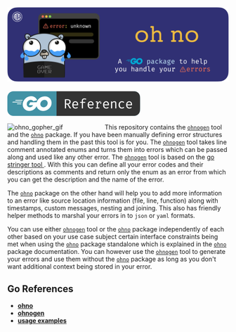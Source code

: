 ![ohno_banner](./assets/ohno_banner.png)
---

[![godoc_badge](./assets/go_ref_badge.svg)](https://pkg.go.dev/github.com/A-0-5/ohno)

<img align="left" src="./assets/ohno_gopher.gif" width=44% alt="ohno_gopher_gif"> This repository contains the [`ohnogen`](cmd/ohnogen) tool and the [`ohno`](pkg/ohno) package. If you have been manually defining error structures and handling them in the past this tool is for you. The [`ohnogen`](cmd/ohnogen) tool takes line comment annotated enums and turns them into errors which can be passed along and used like any other error. The [`ohnogen`](cmd/ohnogen) tool is based on the [ go stringer tool ](https://pkg.go.dev/golang.org/x/tools/cmd/stringer) . With this you can define all your error codes and their descriptions as comments and return only the enum as an error from which you can get the description and the name of the error. 


The [`ohno`](pkg/ohno) package on the other hand will help you to add more information to an error like source location information (file, line, function) along with timestamps, custom messages, nesting and joining. This also has friendly helper methods to marshal your errors in to `json` or `yaml` formats.

You can use either [`ohnogen`](cmd/ohnogen) tool or the [`ohno`](pkg/ohno) package independently of each other based on your use case subject certain interface constraints being met when using the [`ohno`](pkg/ohno) package standalone which is explained in the [`ohno`](pkg/ohno) package documentation. You can however use the [`ohnogen`](cmd/ohnogen) tool to generate your errors and use them without the [`ohno`](pkg/ohno) package as long as you don't want additional context being stored in your error.

## Go References

- **[ohno](https://pkg.go.dev/github.com/A-0-5/ohno@v0.0.1/pkg/ohno)**
- **[ohnogen](https://pkg.go.dev/github.com/A-0-5/ohno/cmd/ohnogen)**
- **[usage examples](https://pkg.go.dev/github.com/A-0-5/ohno/examples)**